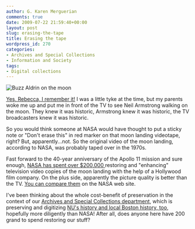 ```yaml
---
author: G. Karen Merguerian
comments: true
date: 2009-07-22 21:59:40+00:00
layout: post
slug: erasing-the-tape
title: Erasing the tape
wordpress_id: 270
categories:
- Archives and Special Collections
- Information and Society
tags:
- Digital collections
---
```


![Buzz Aldrin on the moon](http://www.omegawatches.com/uploads/pics/img_apollo11_01.jpg)

[Yes, Rebecca, I remember it!](http://www.lib.neu.edu/snippets/index.php?p=254) I was a little tyke at the time, but my parents woke me up and put me in front of the TV to see Neil Armstrong walking on the moon. They knew it was historic, Armstrong knew it was historic, the TV broadcasters knew it was historic.

So you would think someone at NASA would have thought to put a sticky note or "Don't erase this" in red marker on that moon landing videotape, right? But, apparently...not. So the original video of the moon landing, according to NASA, was probably taped over in the 1970s.

Fast forward to the 40-year anniversary of the Apollo 11 mission and sure enough, [NASA has spent over $200,000 ](http://www.siliconvalley.com/ci_12852368?source=most_viewed)restoring and "enhancing" television video copies of the moon landing with the help of a Hollywood film company. On the plus side, apparently the picture quality is better than the TV. [You can compare them](http://www.nasa.gov/multimedia/videogallery/index.html) on the NASA web site.

I've been thinking about the whole cost-benefit of preservation in the context of our [Archives and Special Collections department](http://www.lib.neu.edu/archives), which is preserving and digitizing [NU's history and local Boston history, too](http://www.lib.neu.edu/archives/collections), hopefully more diligently than NASA! After all, does anyone here have 200 grand to spend restoring our stuff?
